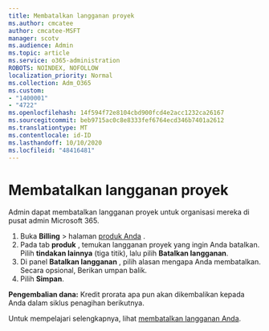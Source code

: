 ```yaml
---
title: Membatalkan langganan proyek
ms.author: cmcatee
author: cmcatee-MSFT
manager: scotv
ms.audience: Admin
ms.topic: article
ms.service: o365-administration
ROBOTS: NOINDEX, NOFOLLOW
localization_priority: Normal
ms.collection: Adm_O365
ms.custom:
- "1400001"
- "4722"
ms.openlocfilehash: 14f594f72e8104cbd900fcd4e2acc1232ca26167
ms.sourcegitcommit: beb9715ac0c8e8333fef6764ecd346b7401a2612
ms.translationtype: MT
ms.contentlocale: id-ID
ms.lasthandoff: 10/10/2020
ms.locfileid: "48416481"
---
```

# <a name="cancel-project-subscription"></a>Membatalkan langganan proyek

Admin dapat membatalkan langganan proyek untuk organisasi mereka di pusat admin Microsoft 365.

1. Buka **Billing** \> halaman [produk Anda](https://go.microsoft.com/fwlink/p/?linkid=842054) .
2. Pada tab **produk** , temukan langganan proyek yang ingin Anda batalkan. Pilih **tindakan lainnya** (tiga titik), lalu pilih **Batalkan langganan**.
3. Di panel **Batalkan langganan** , pilih alasan mengapa Anda membatalkan. Secara opsional, Berikan umpan balik.
4. Pilih **Simpan**.

**Pengembalian dana:** Kredit prorata apa pun akan dikembalikan kepada Anda dalam siklus penagihan berikutnya.

Untuk mempelajari selengkapnya, lihat [membatalkan langganan Anda](https://docs.microsoft.com/microsoft-365/commerce/subscriptions/cancel-your-subscription).